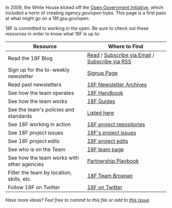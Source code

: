 
In 2009, the White House kicked off the [Open Government Initiative](https://www.whitehouse.gov/open/documents/open-government-directive), which included a norm  of creating _agency.gov/open_ hubs.  This page is a first pass at what might go on a 18f.gsa.gov/open.  

18F is committed to working in the open.  Be sure to check out these resources in order to know what 18F is up to:  

| Resource    | Where to Find  |
|---|---|
|  Read the 18F Blog | [Read](https://18f.gsa.gov/blog/) / [Subscribe via Email](https://ifttt.com/recipes/214709-a-new-18f-blog-post-email-me-a-link-to-go-read-it-right-away) / [Subscribe via RSS](https://18f.gsa.gov/feed.xml)  |
| Sign up for the bi-weekly newsletter  |  [Signup Page](https://18f.gsa.gov/#newsletter) |
| Read past newsletters  |  [18F Newsletter Archives](http://us9.campaign-archive1.com/home/?u=6f1977de9eff4c384dc8d6527&id=cbc418738b)  | 
| See how the team operates  | [18F Handbook](https://handbook.18f.gov/)  |
| See how the team works  |  [18F Guides](https://pages.18f.gov/guides/) |
| See the team's policies and standards | [Listed here](https://github.com/18F/meta/blob/18f-pages/projects/list-of-policies.md) |
| See 18F working in action | [18F project repositories](https://github.com/18F) |
| See 18F project issues | [18F's project issues](https://github.com/search?utf8=%E2%9C%93&q=is%3Apr+user%3A18F&type=Issues&ref=searchresults) |  
| See 18F project edits | [18F project edits](https://github.com/search?utf8=%E2%9C%93&q=is%3Apr+user%3A18F&type=Issues&ref=searchresults) |  
| See who is on the Team | [18F team page](https://18f.gsa.gov/team/)  |
|  See how the team works with other agencies  |  [Partnership Playbook](https://pages.18f.gov/partnership-playbook/)  |
| Filter the team by location, skills, etc. | [18F Team Browser](https://pages.18f.gov/team-browser/) |
| Follow 18F on Twitter | [18F on Twitter](https://twitter.com/18f) |


_Have more ideas?  Feel free to commit to this file or add to [this issue](https://github.com/18F/meta/issues/6)._









